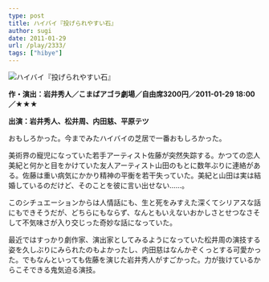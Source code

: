 ```yaml
---
type: post
title: ハイバイ『投げられやすい石』
author: sugi
date: 2011-01-29
url: /play/2333/
tags: ["hibye"]
---
```

<img src="/images/play/20110129.jpg" alt="ハイバイ『投げられやすい石』" class="alignleft" />

**作・演出：岩井秀人／こまばアゴラ劇場／自由席3200円／2011-01-29 18:00／★★★**

**出演：岩井秀人、松井周、内田慈、平原テツ**

おもしろかった。今までみたハイバイの芝居で一番おもしろかった。

美術界の寵児になっていた若手アーティスト佐藤が突然失踪する。かつての恋人美紀と何かと目をかけていた友人アーティスト山田のもとに数年ぶりに連絡がある。佐藤は重い病気にかかり精神の平衡を若干失っていた。美紀と山田は実は結婚しているのだけど、そのことを彼に言い出せない......。

このシチュエーションからは人情話にも、生と死をみすえた深くてシリアスな話にもできそうだが、どちらにもならず、なんともいえないおかしさとせつなさそして不気味さが入り交じった奇妙な話になっていた。

最近ではすっかり劇作家、演出家としてみるようになっていた松井周の演技する姿を久しぶりにみられたのもよかったし、内田慈はなんかぞくっとする可愛かった。でもなんといっても佐藤を演じた岩井秀人がすごかった。力が抜けているからこそできる鬼気迫る演技。

